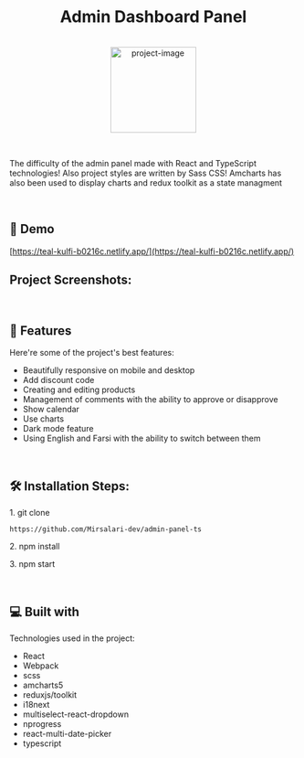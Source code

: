 <h1 align="center" id="title">Admin Dashboard Panel</h1>

<p align="center"><br />
<img width="150" src="https://www.uplooder.net/img/image/55/cda078f8bb7f8ef6934b20821eac3d54/fav.png" alt="project-image"></p>
<br />

<p id="description">The difficulty of the admin panel made with React and TypeScript technologies! Also project styles are written by Sass CSS! Amcharts has also been used to display charts and redux toolkit as a state managment</p>
<br />

<h2>🚀 Demo</h2>

[https://teal-kulfi-b0216c.netlify.app/](https://teal-kulfi-b0216c.netlify.app/)

<h2>Project Screenshots:</h2>

<br />

  
  
<h2>🧐 Features</h2>

Here're some of the project's best features:

*   Beautifully responsive on mobile and desktop
*   Add discount code
*   Creating and editing products
*   Management of comments with the ability to approve or disapprove
*   Show calendar
*   Use charts
*   Dark mode feature
*   Using English and Farsi with the ability to switch between them
<br />

<h2>🛠️ Installation Steps:</h2>

<p>1. git clone</p>

```
https://github.com/Mirsalari-dev/admin-panel-ts
```

<p>2. npm install</p>

<p>3. npm start</p>

  
  <br />

<h2>💻 Built with</h2>

Technologies used in the project:

*   React
*   Webpack
*   scss
*   amcharts5
*   reduxjs/toolkit
*   i18next
*   multiselect-react-dropdown
*   nprogress
*   react-multi-date-picker
*   typescript
